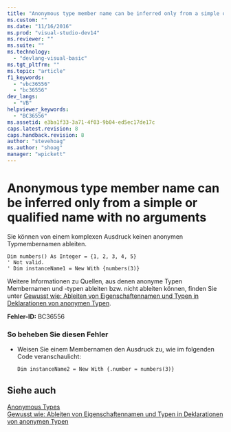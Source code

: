 ```yaml
---
title: "Anonymous type member name can be inferred only from a simple or qualified name with no arguments | Microsoft Docs"
ms.custom: ""
ms.date: "11/16/2016"
ms.prod: "visual-studio-dev14"
ms.reviewer: ""
ms.suite: ""
ms.technology: 
  - "devlang-visual-basic"
ms.tgt_pltfrm: ""
ms.topic: "article"
f1_keywords: 
  - "vbc36556"
  - "bc36556"
dev_langs: 
  - "VB"
helpviewer_keywords: 
  - "BC36556"
ms.assetid: e3ba1f33-3a71-4f03-9b04-ed5ec17de17c
caps.latest.revision: 8
caps.handback.revision: 8
author: "stevehoag"
ms.author: "shoag"
manager: "wpickett"
---
```

# Anonymous type member name can be inferred only from a simple or qualified name with no arguments
Sie können von einem komplexen Ausdruck keinen anonymen Typmembernamen ableiten.  
  
```vb#  
Dim numbers() As Integer = {1, 2, 3, 4, 5}  
' Not valid.  
' Dim instanceName1 = New With {numbers(3)}  
```  
  
 Weitere Informationen zu Quellen, aus denen anonyme Typen Membernamen und \-typen ableiten bzw. nicht ableiten können, finden Sie unter [Gewusst wie: Ableiten von Eigenschaftennamen und Typen in Deklarationen von anonymen Typen](../../../visual-basic/programming-guide/language-features/objects-and-classes/how-to-infer-property-names-and-types-in-anonymous-type-declarations.md).  
  
 **Fehler\-ID:** BC36556  
  
### So beheben Sie diesen Fehler  
  
-   Weisen Sie einem Membernamen den Ausdruck zu, wie im folgenden Code veranschaulicht:  
  
    ```  
    Dim instanceName2 = New With {.number = numbers(3)}  
    ```  
  
## Siehe auch  
 [Anonymous Types](../../../visual-basic/programming-guide/language-features/objects-and-classes/anonymous-types.md)   
 [Gewusst wie: Ableiten von Eigenschaftennamen und Typen in Deklarationen von anonymen Typen](../../../visual-basic/programming-guide/language-features/objects-and-classes/how-to-infer-property-names-and-types-in-anonymous-type-declarations.md)